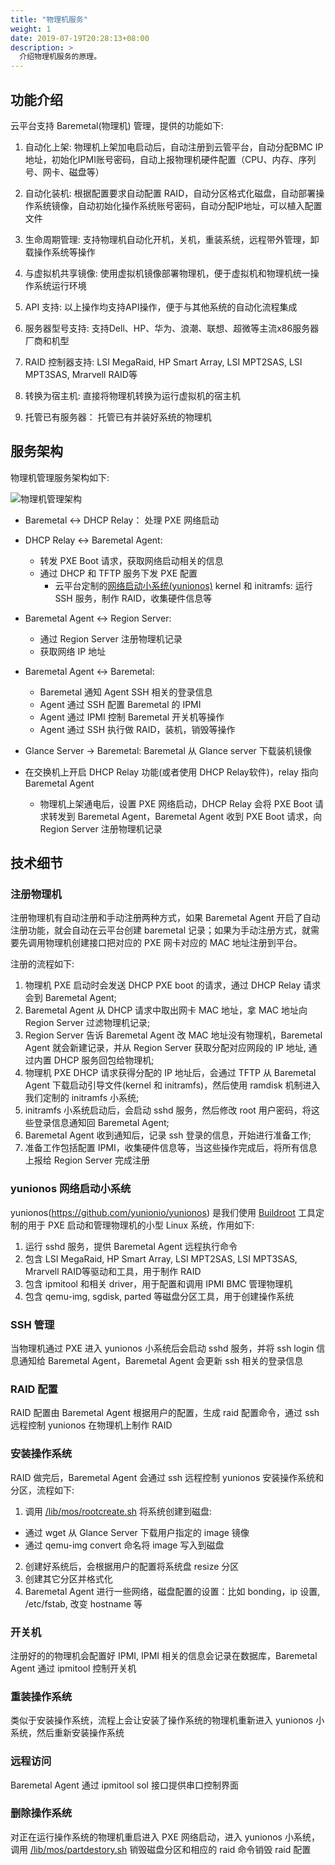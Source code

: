 ```yaml
---
title: "物理机服务"
weight: 1
date: 2019-07-19T20:28:13+08:00
description: >
  介绍物理机服务的原理。
---
```


## 功能介绍

云平台支持 Baremetal(物理机) 管理，提供的功能如下:

1. 自动化上架: 物理机上架加电启动后，自动注册到云管平台，自动分配BMC IP地址，初始化IPMI账号密码，自动上报物理机硬件配置（CPU、内存、序列号、网卡、磁盘等）

2. 自动化装机: 根据配置要求自动配置 RAID，自动分区格式化磁盘，自动部署操作系统镜像，自动初始化操作系统账号密码，自动分配IP地址，可以植入配置文件

3. 生命周期管理: 支持物理机自动化开机，关机，重装系统，远程带外管理，卸载操作系统等操作

4. 与虚拟机共享镜像: 使用虚拟机镜像部署物理机，便于虚拟机和物理机统一操作系统运行环境

5. API 支持: 以上操作均支持API操作，便于与其他系统的自动化流程集成

6. 服务器型号支持: 支持Dell、HP、华为、浪潮、联想、超微等主流x86服务器厂商和机型

7. RAID 控制器支持: LSI MegaRaid, HP Smart Array, LSI MPT2SAS, LSI MPT3SAS, Mrarvell RAID等

8. 转换为宿主机: 直接将物理机转换为运行虚拟机的宿主机

9. 托管已有服务器： 托管已有并装好系统的物理机

## 服务架构

物理机管理服务架构如下:

![物理机管理架构](../../images/baremetal-arch.png)

- Baremetal <-> DHCP Relay： 处理 PXE 网络启动
- DHCP Relay <-> Baremetal Agent:
    - 转发 PXE Boot 请求，获取网络启动相关的信息
    - 通过 DHCP 和 TFTP 服务下发 PXE 配置
        - 云平台定制的[网络启动小系统(yunionos)](https://github.com/yunionio/yunionos) kernel 和 initramfs: 运行 SSH 服务，制作 RAID，收集硬件信息等
- Baremetal Agent <-> Region Server: 
    - 通过 Region Server 注册物理机记录
    - 获取网络 IP 地址
- Baremetal Agent <-> Baremetal:
    - Baremetal 通知 Agent SSH 相关的登录信息
    - Agent 通过 SSH 配置 Baremetal 的 IPMI
    - Agent 通过 IPMI 控制 Baremetal 开关机等操作
    - Agent 通过 SSH 执行做 RAID，装机，销毁等操作
- Glance Server -> Baremetal: Baremetal 从 Glance server 下载装机镜像

- 在交换机上开启 DHCP Relay 功能(或者使用 DHCP Relay软件)，relay 指向 Baremetal Agent
    - 物理机上架通电后，设置 PXE 网络启动，DHCP Relay 会将 PXE Boot 请求转发到 Baremetal Agent，Baremetal Agent 收到 PXE Boot 请求，向 Region Server 注册物理机记录

## 技术细节

### 注册物理机

注册物理机有自动注册和手动注册两种方式，如果 Baremetal Agent 开启了自动注册功能，就会自动在云平台创建 baremetal 记录；如果为手动注册方式，就需要先调用物理机创建接口把对应的 PXE 网卡对应的 MAC 地址注册到平台。

注册的流程如下:

1. 物理机 PXE 启动时会发送 DHCP PXE boot 的请求，通过 DHCP Relay 请求会到 Baremetal Agent;
2. Baremetal Agent 从 DHCP 请求中取出网卡 MAC 地址，拿 MAC 地址向 Region Server 过滤物理机记录;
3. Region Server 告诉 Baremetal Agent 改 MAC 地址没有物理机，Baremetal Agent 就会新建记录，并从 Region Server 获取分配对应网段的 IP 地址, 通过内置 DHCP 服务回包给物理机;
4. 物理机 PXE DHCP 请求获得分配的 IP 地址后，会通过 TFTP 从 Baremetal Agent 下载启动引导文件(kernel 和 initramfs)，然后使用 ramdisk 机制进入我们定制的 initramfs 小系统;
5. initramfs 小系统启动后，会启动 sshd 服务，然后修改 root 用户密码，将这些登录信息通知回 Baremetal Agent;
6. Baremetal Agent 收到通知后，记录 ssh 登录的信息，开始进行准备工作;
7. 准备工作包括配置 IPMI，收集硬件信息等，当这些操作完成后，将所有信息上报给 Region Server 完成注册

### yunionos 网络启动小系统

yunionos(https://github.com/yunionio/yunionos) 是我们使用 [Buildroot](https://buildroot.org/) 工具定制的用于 PXE 启动和管理物理机的小型 Linux 系统，作用如下:

1. 运行 sshd 服务，提供 Baremetal Agent 远程执行命令
2. 包含 LSI MegaRaid, HP Smart Array, LSI MPT2SAS, LSI MPT3SAS, Mrarvell RAID等驱动和工具，用于制作 RAID
3. 包含 ipmitool 和相关 driver，用于配置和调用 IPMI BMC 管理物理机
4. 包含 qemu-img, sgdisk, parted 等磁盘分区工具，用于创建操作系统

### SSH 管理

当物理机通过 PXE 进入 yunionos 小系统后会启动 sshd 服务，并将 ssh login 信息通知给 Baremetal Agent，Baremetal Agent 会更新 ssh 相关的登录信息

### RAID 配置

RAID 配置由 Baremetal Agent 根据用户的配置，生成 raid 配置命令，通过 ssh 远程控制 yunionos 在物理机上制作 RAID

### 安装操作系统

RAID 做完后，Baremetal Agent 会通过 ssh 远程控制 yunionos 安装操作系统和分区，流程如下:

1. 调用 [/lib/mos/rootcreate.sh](https://github.com/yunionio/yunionos/blob/master/src/lib/mos/rootcreate.sh) 将系统创建到磁盘:
  - 通过 wget 从 Glance Server 下载用户指定的 image 镜像
  - 通过 qemu-img convert 命名将 image 写入到磁盘

2. 创建好系统后，会根据用户的配置将系统盘 resize 分区
3. 创建其它分区并格式化
4. Baremetal Agent 进行一些网络，磁盘配置的设置：比如 bonding，ip 设置, /etc/fstab, 改变 hostname 等

### 开关机

注册好的的物理机会配置好 IPMI, IPMI 相关的信息会记录在数据库，Baremetal Agent 通过 ipmitool 控制开关机

### 重装操作系统

类似于安装操作系统，流程上会让安装了操作系统的物理机重新进入 yunionos 小系统，然后重新安装操作系统

### 远程访问

Baremetal Agent 通过 ipmitool sol 接口提供串口控制界面

### 删除操作系统

对正在运行操作系统的物理机重启进入 PXE 网络启动，进入 yunionos 小系统，调用 [/lib/mos/partdestory.sh](https://github.com/yunionio/yunionos/blob/master/src/lib/mos/partdestroy.sh) 销毁磁盘分区和相应的 raid 命令销毁 raid 配置
